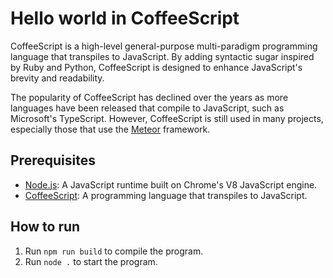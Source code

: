 # Hello world in CoffeeScript

CoffeeScript is a high-level general-purpose multi-paradigm programming language that transpiles to JavaScript. By adding syntactic sugar inspired by Ruby and Python, CoffeeScript is designed to enhance JavaScript's brevity and readability.

The popularity of CoffeeScript has declined over the years as more languages have been released that compile to JavaScript, such as Microsoft's TypeScript. However, CoffeeScript is still used in many projects, especially those that use the [Meteor](https://www.meteor.com/) framework.

## Prerequisites

- [Node.js](https://nodejs.org/): A JavaScript runtime built on Chrome's V8 JavaScript engine.
- [CoffeeScript](https://coffeescript.org/): A programming language that transpiles to JavaScript.

## How to run

1. Run `npm run build` to compile the program.
2. Run `node .` to start the program.
